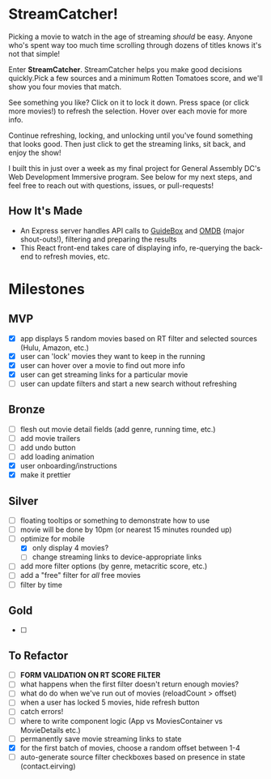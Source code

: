 # StreamCatcher!
Picking a movie to watch in the age of streaming _should_ be easy. Anyone who's spent way too much time scrolling through dozens of titles knows it's not that simple!

Enter **StreamCatcher**. StreamCatcher helps you make good decisions quickly.Pick a few sources and a minimum Rotten Tomatoes score, and we'll show you four movies that match.

See something you like? Click on it to lock it down. Press space (or click more movies!) to refresh the selection. Hover over each movie for more info.

Continue refreshing, locking, and unlocking until you've found something that looks good. Then just click to get the streaming links, sit back, and enjoy the show!

I built this in just over a week as my final project for General Assembly DC's Web Development Immersive program. See below for my next steps, and feel free to reach out with questions, issues, or pull-requests!

## How It's Made
- An Express server handles API calls to [GuideBox](https://api.guidebox.com/) and [OMDB](omdbapi.com) (major shout-outs!), filtering and preparing the results
- This React front-end takes care of displaying info, re-querying the back-end to refresh movies, etc.


# Milestones
## MVP
- [x] app displays 5 random movies based on RT filter and selected sources (Hulu, Amazon, etc.)
- [x] user can 'lock' movies they want to keep in the running
- [x] user can hover over a movie to find out more info
- [x] user can get streaming links for a particular movie
- [ ] user can update filters and start a new search without refreshing

## Bronze
- [ ] flesh out movie detail fields (add genre, running time, etc.)
- [ ] add movie trailers
- [ ] add undo button
- [ ] add loading animation
- [x] user onboarding/instructions
- [x] make it prettier

## Silver
- [ ] floating tooltips or something to demonstrate how to use
- [ ] movie will be done by 10pm (or nearest 15 minutes rounded up)
- [ ] optimize for mobile
  - [x] only display 4 movies?
  - [ ] change streaming links to device-appropriate links
- [ ] add more filter options (by genre, metacritic score, etc.)
- [ ] add a "free" filter for _all_ free movies
- [ ] filter by time

## Gold
- [ ]

## To Refactor
- [ ] **FORM VALIDATION ON RT SCORE FILTER**
- [ ] what happens when the first filter doesn't return enough movies?
- [ ] what do do when we've run out of movies (reloadCount > offset)
- [ ] when a user has locked 5 movies, hide refresh button
- [ ] catch errors!
- [ ] where to write component logic (App vs MoviesContainer vs MovieDetails etc.)
- [ ] permanently save movie streaming links to state
- [x] for the first batch of movies, choose a random offset between 1-4
- [ ] auto-generate source filter checkboxes based on presence in state (contact.eirving)
